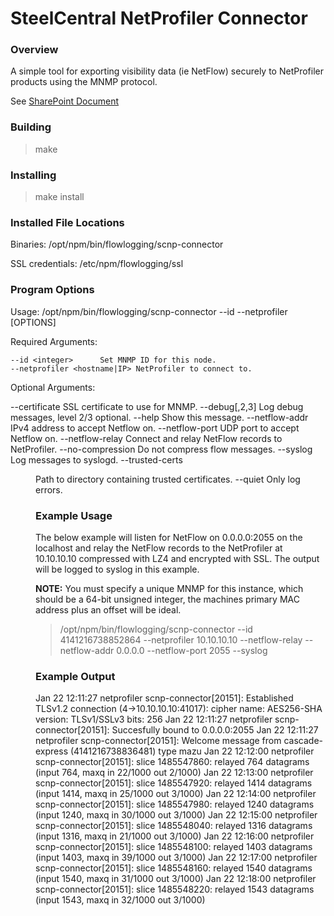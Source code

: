 SteelCentral NetProfiler Connector
============================

### Overview

A simple tool for exporting visibility data (ie NetFlow) securely to NetProfiler products using the MNMP protocol.

See [SharePoint Document](https://rvbdtech.sharepoint.com/teams/eng/sc/yaris/_layouts/15/guestaccess.aspx?guestaccesstoken=1zVHlpC8jSGXJSmeLQMHUoRNWPMlGxs8xNOqZuiIh9s=&docid=2_160b407b4d81e474ea409b307c8ee2170&rev=1)

### Building

> make

### Installing

> make install

### Installed File Locations

Binaries: /opt/npm/bin/flowlogging/scnp-connector

SSL credentials: /etc/npm/flowlogging/ssl

### Program Options

Usage: /opt/npm/bin/flowlogging/scnp-connector --id --netprofiler <hostname> [OPTIONS]

 Required Arguments:

    --id <integer>		Set MNMP ID for this node.
    --netprofiler <hostname|IP>	NetProfiler to connect to.

Optional Arguments:

   --certificate <file>         SSL certificate to use for MNMP.
   --debug[,2,3]                Log debug messages, level 2/3 optional.
   --help                       Show this message.
   --netflow-addr               IPv4 address to accept Netflow on.
   --netflow-port               UDP port to accept Netflow on.
   --netflow-relay              Connect and relay NetFlow records to NetProfiler.
   --no-compression             Do not compress flow messages.
   --syslog			Log messages to syslogd.
   --trusted-certs <dir>        Path to directory containing trusted certificates.
   --quiet			Only log errors.

### Example Usage

The below example will listen for NetFlow on 0.0.0.0:2055 on the localhost and relay
the NetFlow records to the NetProfiler at 10.10.10.10 compressed with LZ4 and encrypted with SSL.
The output will be logged to syslog in this example.

**NOTE:** You must specify a unique MNMP for this instance, which should be a 64-bit unsigned integer,
the machines primary MAC address plus an offset will be ideal.

>
> /opt/npm/bin/flowlogging/scnp-connector --id 4141216738852864 --netprofiler 10.10.10.10 --netflow-relay --netflow-addr 0.0.0.0 --netflow-port 2055 --syslog
>

### Example Output

Jan 22 12:11:27 netprofiler scnp-connector[20151]: Established TLSv1.2 connection (4->10.10.10.10:41017): cipher name: AES256-SHA version: TLSv1/SSLv3 bits: 256
Jan 22 12:11:27 netprofiler scnp-connector[20151]: Succesfully bound to 0.0.0.0:2055
Jan 22 12:11:27 netprofiler scnp-connector[20151]: Welcome message from cascade-express (4141216738836481) type mazu
Jan 22 12:12:00 netprofiler scnp-connector[20151]: slice 1485547860: relayed 764 datagrams (input 764, maxq in 22/1000 out 2/1000)
Jan 22 12:13:00 netprofiler scnp-connector[20151]: slice 1485547920: relayed 1414 datagrams (input 1414, maxq in 25/1000 out 3/1000)
Jan 22 12:14:00 netprofiler scnp-connector[20151]: slice 1485547980: relayed 1240 datagrams (input 1240, maxq in 30/1000 out 3/1000)
Jan 22 12:15:00 netprofiler scnp-connector[20151]: slice 1485548040: relayed 1316 datagrams (input 1316, maxq in 21/1000 out 3/1000)
Jan 22 12:16:00 netprofiler scnp-connector[20151]: slice 1485548100: relayed 1403 datagrams (input 1403, maxq in 39/1000 out 3/1000)
Jan 22 12:17:00 netprofiler scnp-connector[20151]: slice 1485548160: relayed 1540 datagrams (input 1540, maxq in 31/1000 out 3/1000)
Jan 22 12:18:00 netprofiler scnp-connector[20151]: slice 1485548220: relayed 1543 datagrams (input 1543, maxq in 32/1000 out 3/1000)
